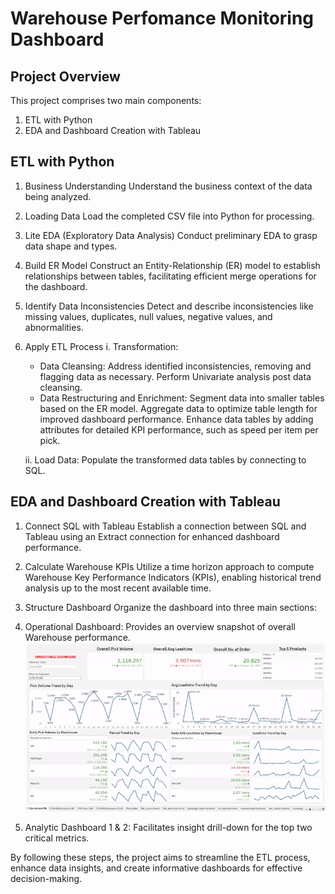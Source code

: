 # Warehouse Perfomance Monitoring Dashboard

## Project Overview

This project comprises two main components:
1. ETL with Python
2. EDA and Dashboard Creation with Tableau

## ETL with Python

1. Business Understanding
Understand the business context of the data being analyzed.

2. Loading Data
Load the completed CSV file into Python for processing.

3. Lite EDA (Exploratory Data Analysis)
Conduct preliminary EDA to grasp data shape and types.

4. Build ER Model
Construct an Entity-Relationship (ER) model to establish relationships between tables, facilitating efficient merge operations for the dashboard.

5. Identify Data Inconsistencies
Detect and describe inconsistencies like missing values, duplicates, null values, negative values, and abnormalities.

6. Apply ETL Process
i. Transformation:
	- Data Cleansing: Address identified inconsistencies, removing and flagging data as necessary. Perform Univariate analysis post data cleansing.
	- Data Restructuring and Enrichment: Segment data into smaller tables based on the ER model. Aggregate data to optimize table length for improved dashboard performance. Enhance data tables by adding attributes for detailed KPI performance, such as speed per item per pick.

	ii. Load Data:
Populate the transformed data tables by connecting to SQL.

## EDA and Dashboard Creation with Tableau

1. Connect SQL with Tableau
Establish a connection between SQL and Tableau using an Extract connection for enhanced dashboard performance.

2. Calculate Warehouse KPIs
Utilize a time horizon approach to compute Warehouse Key Performance Indicators (KPIs), enabling historical trend analysis up to the most recent available time.

3. Structure Dashboard
Organize the dashboard into three main sections:

1. Operational Dashboard: Provides an overview snapshot of overall Warehouse performance.
   ![Operational Dashboard](operational-dashboard.gif)
3. Analytic Dashboard 1 & 2: Facilitates insight drill-down for the top two critical metrics.

By following these steps, the project aims to streamline the ETL process, enhance data insights, and create informative dashboards for effective decision-making.
